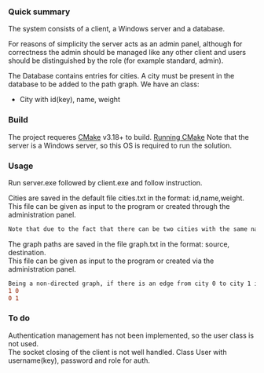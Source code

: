 ### Quick summary ###
The system consists of a client, a Windows server and a database.

For reasons of simplicity the server acts as an admin panel, although for correctness the admin should be managed like any other client and users should be distinguished by the role (for example standard, admin).

The Database contains entries for cities. A city must be present in the database to be added to the path graph.
We have an class:

   - City with id(key), name, weight



### Build

The project requeres [CMake](https://cmake.org/download/) v3.18+ to build.
[Running CMake](https://cmake.org/runningcmake/)
Note that the server is a Windows server, so this OS is required to run the solution.


### Usage ###

Run server.exe followed by client.exe and follow instruction.

Cities are saved in the default file cities.txt in the format: id,name,weight.  
This file can be given as input to the program or created through the administration panel.

```diff
Note that due to the fact that there can be two cities with the same name, you have chosen to use the id of the cities as keys.  
```

The graph paths are saved in the file graph.txt in the format: source, destination.  
This file can be given as input to the program or created via the administration panel.

```diff
Being a non-directed graph, if there is an edge from city 0 to city 1 it must be inserted in the graph.txt file as:  
1 0  
0 1  
```

### To do ###
Authentication management has not been implemented, so the user class is not used.  
The socket closing of the client is not well handled.
Class User with username(key), password and role for auth.
